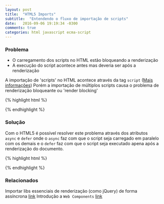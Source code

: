 ```yaml
---
layout: post
title:  "HTML5 Imports"
subtitle:  "Entendendo o fluxo de importação de scripts"
date:   2016-09-06 19:19:34 -0300
comments: true
categories: html javascript ecma-script
---
```


### Problema
<ul>
<li>O carregamento dos scripts no HTML estão bloqueando a renderização</li>
<li>A execução do script acontece antes mas deveria ser após a renderização</li>
</ul>

A importação de 'scripts' no HTML acontece através da tag `script` ([Mais informações][mdn-script]) Porém a importação de múltiplos scripts causa o problema de renderização bloqueante ou 'render blocking'

{% highlight html %}
<script src="exemplo1.js"></script>
<script src="exemplo2.js"></script>
<script src="exemplo3.js"></script>
{% endhighlight %}

### Solução
Com o HTML5 é possível resolver este problema através dos atributos `async` e `defer` onde o `async` faz com que o script seja carregado em paralelo com os demais e o `defer` faz com que o script seja executado apena após a renderização do documento.

{% highlight html %}
<script async defer src="exemplo1.js"></script>
<script async defer src="exemplo2.js"></script>
<script async defer src="exemplo3.js"></script>
{% endhighlight %}

### Relacionados

Importar libs essenciais de renderização (como jQuery) de forma assíncrona [link][async-advanced]
Introdução a `Web Components` [link][web-components]

[mdn-script]: https://developer.mozilla.org/pt-BR/docs/Web/HTML/Element/script
[async-advanced]: https://varvy.com/pagespeed/critical-render-path.html
[web-components]: http://webcomponents.org/articles/introduction-to-html-imports/

